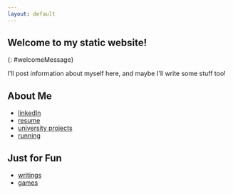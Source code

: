 ```yaml
---
layout: default
---
```

## Welcome to my static website!
{: #welcomeMessage}

I'll post information about myself here, and maybe I'll write some stuff too!

## About Me

- [linkedIn](https://www.linkedin.com/in/matthew-mcbrien-784b32116/)
- [resume](./assets/resume.pdf)
- [university projects](./university_projects.html)
- [running](./running/running.html)

## Just for Fun

- [writings](./writings.html)
- [games](./games/games.html)

<script src="https://ajax.googleapis.com/ajax/libs/jquery/2.1.3/jquery.min.js"></script>
<script src="./js/main.js"></script>
